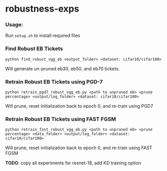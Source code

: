 # robustness-exps

### Usage:

Run `setup.sh` to install required files

### Find Robust EB Tickets

`python find_robust_vgg_eb <output_folder> <dataset: cifar10/cifar100>`

Will generate un-pruned eb30, eb50, and eb70 tickets.

### Retrain Robust EB Tickets using PGD-7

`python retrain_pgd7_robust_vgg_eb.py <path to unpruned eb> <prune percentage> <output/log_folder> <dataset: cifar10/cifar100>`

Will prune, reset initialization back to epoch 0, and re-train using PGD7

### Retrain Robust EB Tickets using FAST FGSM

`python retrain_fast_robust_vgg_eb.py <path to unpruned eb> <prune percentage> <data_folder> <output/log_folder> <dataset: cifar10/cifar100>`

Will prune, reset initialization back to epoch 0, and re-train using FAST FGSM

**TODO**: copy all experiments for resnet-18, add KD training option
